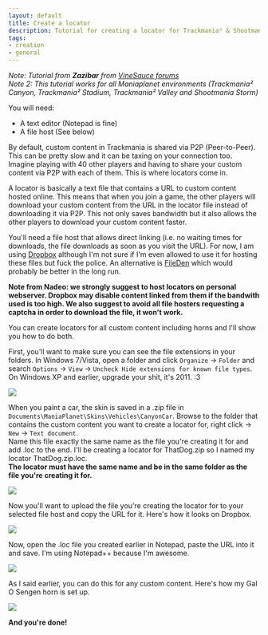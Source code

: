 ```yaml
---
layout: default
title: Create a locator
description: Tutorial for creating a locator for Trackmania² & Shootmania
tags:
- creation
- general
---
```


*Note: Tutorial from **Zazibar** from [VineSauce forums][1]*  
*Note 2: This tutorial works for all Maniaplanet environments (Trackmania² Canyon, Trackmania² Stadium, Trackmania² Valley and Shootmania Storm)*

You will need:

* A text editor (Notepad is fine)
* A file host (See below)

By default, custom content in Trackmania is shared via P2P (Peer-to-Peer). This can be pretty slow and it can be taxing on your connection too. Imagine playing with 40 other players and having to share your custom content via P2P with each of them. This is where locators come in.

A locator is basically a text file that contains a URL to custom content hosted online. This means that when you join a game, the other players will download your custom content from the URL in the locator file instead of downloading it via P2P. This not only saves bandwidth but it also allows the other players to download your custom content faster.

You'll need a file host that allows direct linking (i.e. no waiting times for downloads, the file downloads as soon as you visit the URL). For now, I am using [Dropbox][2] although I'm not sure if I'm even allowed to use it for hosting these files but fuck the police. An alternative is [FileDen][3] which would probably be better in the long run.

**Note from Nadeo: we strongly suggest to host locators on personal webserver. Dropbox may disable content linked from them if the bandwith used is too high. We also suggest to avoid all file hosters requesting a captcha in order to download the file, it won't work.**

You can create locators for all custom content including horns and I'll show you how to do both.

First, you'll want to make sure you can see the file extensions in your folders. In Windows 7/Vista, open a folder and click `Organize` -> `Folder` and search `Options` -> `View` -> `Uncheck Hide extensions for known file types`. On Windows XP and earlier, upgrade your shit, it's 2011. :3

![][4]

When you paint a car, the skin is saved in a .zip file in `Documents\ManiaPlanet\Skins\Vehicles\CanyonCar`. Browse to the folder that contains the custom content you want to create a locator for, right click -> `New` -> `Text document`.  
Name this file exactly the same name as the file you're creating it for and add .loc to the end. I'll be creating a locator for ThatDog.zip so I named my locator ThatDog.zip.loc.  
**The locator must have the same name and be in the same folder as the file you're creating it for.**

![][5]

Now you'll want to upload the file you're creating the locator for to your selected file host and copy the URL for it. Here's how it looks on Dropbox.

![][6]

Now, open the .loc file you created earlier in Notepad, paste the URL into it and save. I'm using Notepad++ because I'm awesome.

![][7]

As I said earlier, you can do this for any custom content. Here's how my Gal O Sengen horn is set up.

![][8]

**And you're done!**



[1]: http://vinesauce.com/vinetalk/index.php?topic=850.msg13648#msg13648
[2]: http://www.dropbox.com/
[3]: http://www.fileden.com/
[4]: ./img/Locator_img_explorer.jpg
[5]: ./img/Locator_img_explorer2.png
[6]: ./img/Locator_img_explorer3.jpg
[7]: ./img/Locator_img_npp.jpg
[8]: ./img/Locator_img_explorer4.jpg
